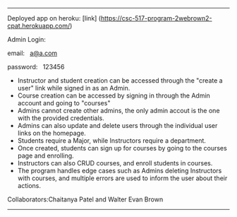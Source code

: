 ***********************************
Deployed app on heroku: [link] (https://csc-517-program-2webrown2-cpat.herokuapp.com/)

Admin Login:

email:      &nbsp;      a@a.com

password:   &nbsp;      123456

- Instructor and student creation can be accessed through the "create a user" link while signed in as an Admin.
- Course creation can be accessed by signing in through the Admin account and going to "courses"
- Admins cannot create other admins, the only admin accout is the one with the provided credentials.
- Admins can also update and delete users through the individual user links on the homepage.
- Students require a Major, while Instructors require a department. 
- Once created, students can sign up for courses by going to the courses page and enrolling. 
- Instructors can also CRUD courses, and enroll students in courses. 
- The program handles edge cases such as Admins deleting Instructors with courses, and multiple errors are used to inform the user about their actions.

Collaborators:Chaitanya Patel and Walter Evan Brown
***********************************
